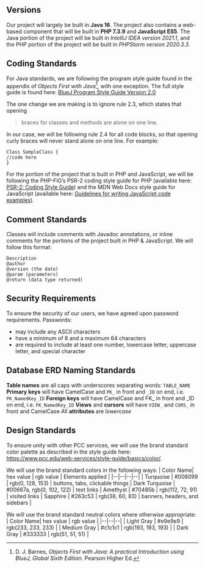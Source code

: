 ## Versions
Our project will largely be built in **Java 16**. The project also contains a web-based component that will be built in **PHP 7.3.9** and **JavaScript ES5**. The Java portion of the project will be built in *IntelliJ IDEA version 2021.1*, and the PHP portion of the project will be built in *PHPStorm version 2020.3.3*.

## Coding Standards
For Java standards, we are following the program style guide found in the appendix of *Objects First with Java*[^fn1], with one exception. The full style guide is found here:
[BlueJ Program Style Guide Version 2.0](https://www.bluej.org/objects-first/styleguide.html)

The one change we are making is to ignore rule 2.3, which states that opening 

> braces for classes and methods are alone on one line.

In our case, we will be following rule 2.4 for all code blocks, so that opening curly braces will never stand alone on one line. For example:

    Class SampleClass {
    //code here
    }

For the portion of the project that is built in PHP and JavaScript, we will be following the PHP-FIG’s PSR-2 coding style guide for PHP (available here: [PSR-2: Coding Style Guide](https://www.php-fig.org/psr/psr-2/)) and the MDN Web Docs style guide for JavaScript (available here: [Guidelines for writing JavaScript code examples](https://developer.mozilla.org/en-US/docs/MDN/Guidelines/Code_guidelines/JavaScript)).

[^fn1]: D. J. Barnes, _Objects First with Java: A practical Introduction using BlueJ, Global Sixth Edition_. Pearson Higher Ed.

## Comment Standards
Classes will include comments with Javadoc annotations, or inline comments for the portions of the project built in PHP & JavaScript. We will follow this format:

    Description
    @author
    @version (the date)
    @param (parameters)
    @return (data type returned)

## Security Requirements
To ensure the security of our users, we have agreed upon password requirements. Passwords:
-	may include any ASCII characters
-	have a minimum of 8 and a maximum 64 characters
-	are required to include at least one number, lowercase letter, uppercase letter, and special character

## Database ERD Naming Standards
**Table names** are all caps with underscores separating words:  `TABLE_NAME`
**Primary keys** will have CamelCase and `PK_` in front and `_ID` on end, i.e.  `PK_NamedKey_ID`
**Foreign keys** will have CamelCase and FK\_ in front and \_ID on end, i.e.  `FK_NamedKey_ID`
**Views** and **cursors** will have `VIEW_` and `CURS_`  in front and CamelCase
All **attributes** are *lowercase*

## Design Standards
To ensure unity with other PCC services, we will use the brand standard color palette as described in the style guide here: https://www.pcc.edu/web-services/style-guide/basics/color/.

We will use the brand standard colors in the following ways:
| Color Name| hex value | rgb value | Elements applied |
|--|--|--|--|
| Turquoise | #008099 | rgb(0, 128, 153) | buttons, tabs, clickable things |
Dark Turquoise | #00667a, rgb(0, 102, 122) | text links |
Amethyst | #70485b | rgb(112, 72, 91) | visited links |
Sapphire | #263c53 | rgb(38, 60, 83) | banners, headers, and sidebars |

We will use the brand standard neutral colors where otherwise appropriate:
| Color Name| hex value | rgb value |
|--|--|--|
| Light Gray | #e9e9e9 | rgb(233, 233, 233) |
| Medium Gray | #c1c1c1 | rgb(193, 193, 193) |
| Dark Gray | #333333 | rgb(51, 51, 51) |
